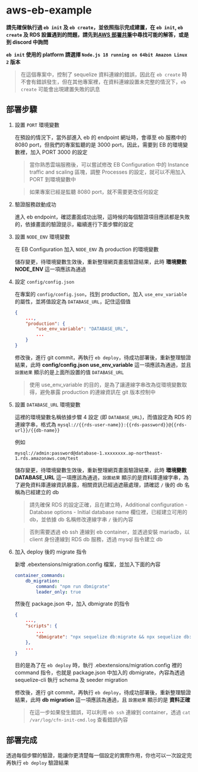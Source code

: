 # aws-eb-example
__請先確保執行過 `eb init` 及 `eb create`，並依照指示完成建置，在 `eb init`, `eb create` 及 RDS 設置遇到的問題，請先到[AWS 部署共筆](https://www.notion.so/achq/AWS-9efc39157ef54abc9d52b34202cdd7d2)中尋找可能的解答，或是到 discord 中詢問__

__`eb init` 使用的 platform 請選擇 `Node.js 18 running on 64bit Amazon Linux 2` 版本__

> 在這個專案中，控制了 sequelize 資料連線的錯誤，因此在 `eb create` 時不會有錯誤發生，但在其他專案裡，在資料連線設置未完整的情況下，`eb create` 可能會出現建置失敗的訊息

## 部署步驟

1. 設置 `PORT` 環境變數

    在預設的情況下，當外部進入 eb 的 endpoint 網址時，會導至 eb 服務中的 8080 port，但我們的專案監聽的是 3000 port，因此，需要到 EB 的環境變數裡，加入 PORT 3000 的設定
    
    > 當你熟悉雲端服務後，可以嘗試修改 EB Configuration 中的 Instance traffic and scaling 區塊，調整 Processes 的設定，就可以不用加入 PORT 到環境變數中
    
    > 如果專案已經是監聽 8080 port，就不需要更改任何設定

2. 驗證服務啟動成功

    進入 eb endpoint，確認畫面成功出現，這時候的每個驗證項目應該都是失敗的，依據畫面的驗證提示，繼續進行下面步驟的設定

3. 設置 `NODE_ENV` 環境變數
    
    在 EB Configuration 加入 `NODE_ENV` 為 production 的環境變數
    
    儲存變更，待環境變數生效後，重新整理網頁畫面驗證結果，此時 __環境變數 NODE_ENV__ 這一項應該為通過

4. 設定 `config/config.json`

    在專案的 `config/config.json`，找到 production，加入 `use_env_variable` 的屬性，並將值設定為 `DATABASE_URL`，記住這個值
    ```json
    {
        ...,
        "production": {
            "use_env_variable": "DATABASE_URL",
            ...
        }
    }
    ```

    修改後，進行 git commit，再執行 `eb deploy`，待成功部署後，重新整理驗證結果，此時 __config/config.json use_env_variable__ 這一項應該為通過，並且 `設置結果` 顯示的是上面所設置的值 `DATABASE_URL`

    > 使用 use_env_variable 的目的，是為了讓連線字串改為從環境變數取得，避免暴露 production 的連線資訊在 git 版本控制中

5. 設置 `DATABASE_URL` 環境變數
 
    這裡的環境變數名稱依據步驟 4 設定 (即 `DATABASE_URL`)，而值設定為 RDS 的連線字串，格式為 `mysql://{{rds-user-name}}:{{rds-password}}@{{rds-url}}/{{db-name}}`
    
    例如

    ```
    mysql://admin:password@database-1.xxxxxxxx.ap-northeast-1.rds.amazonaws.com/test
    ```

    儲存變更，待環境變數生效後，重新整理網頁畫面驗證結果，此時 __環境變數 DATABASE_URL__ 這一項應該為通過，`設置結果` 顯示的是資料庫連線字串，為了避免資料庫連線資訊暴露，相關資訊已經過遮蔽處理，請確認 `/` 後的 db 名稱為已經建立的 db

    > 請先確保 RDS 的設定正確，且在建立時，Additional configuration - Database options - Initial database name 欄位裡，已經建立可用的 db，並依據 db 名稱修改連線字串 `/` 後的內容

    > 否則需要透過 eb ssh 連線到 eb container，並透過安裝 mariadb，以 client 身份連線到 RDS db 服務，透過 mysql 指令建立 db


6. 加入 deploy 後的 migrate 指令

    新增 .ebextensions/migration.config 檔案，並加入下面的內容

    ```yaml
    container_commands:
        db_migration:
            command: "npm run dbmigrate"
            leader_only: true
    ```

    然後在 package.json 中，加入 dbmigrate 的指令
    
    ```json
    {
        ...,
        "scripts": {
            ...
            "dbmigrate": "npx sequelize db:migrate && npx sequelize db:seed:all"
        },
        ...
    }
    ```
    目的是為了在 `eb deploy` 時，執行 .ebextensions/migration.config 裡的 command 指令，也就是 package.json 中加入的 dbmigrate，內容為透過 sequelize-cli 執行 schema 及 seeder migration

    修改後，進行 git commit，再執行 `eb deploy`，待成功部署後，重新整理驗證結果，此時 __db migration__ 這一項應該為通過，且 `設置結果` 顯示的是 __資料正確__

    > 在這一步如果發生錯誤，可以利用 `eb ssh` 連線到 container，透過 `cat /var/log/cfn-init-cmd.log` 查看錯誤內容

## 部署完成
透過每個步驟的驗證，能讓你更清楚每一個設定的實際作用，你也可以一次設定完再執行 `eb deploy` 驗證結果